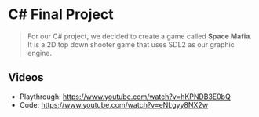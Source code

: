 # C# Final Project
> For our C# project, we decided to create a game called __Space Mafia__. It is a 2D top down shooter game that uses SDL2 as our graphic engine. 

## Videos
* Playthrough: https://www.youtube.com/watch?v=hKPNDB3E0bQ
* Code: https://www.youtube.com/watch?v=eNLgyy8NX2w

